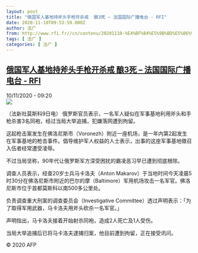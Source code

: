 ```yaml
---
layout: post
title: "俄国军人基地持斧头手枪开杀戒  酿3死 – 法国国际广播电台 - RFI"
date: 2020-11-10T09:53:59.000Z
author: 法广
from: http://www.rfi.fr//cn/contenu/20201110-%E4%BF%84%E5%9B%BD%E5%86%9B%E4%BA%BA%E5%9F%BA%E5%9C%B0%E6%8C%81%E6%96%A7%E5%A4%B4%E6%89%8B%E6%9E%AA%E5%BC%80%E6%9D%80%E6%88%92-%E9%85%BF3%E6%AD%BB
tags: [ 法广 ]
categories: [ 法广 ]
---
```

<!--1605002039000-->
[俄国军人基地持斧头手枪开杀戒  酿3死 – 法国国际广播电台 - RFI](http://www.rfi.fr//cn/contenu/20201110-%E4%BF%84%E5%9B%BD%E5%86%9B%E4%BA%BA%E5%9F%BA%E5%9C%B0%E6%8C%81%E6%96%A7%E5%A4%B4%E6%89%8B%E6%9E%AA%E5%BC%80%E6%9D%80%E6%88%92-%E9%85%BF3%E6%AD%BB)
------

<div>
<div>10/11/2020 - 09:20</div><img src="https://s.rfi.fr/media/display/8529cdb6-2330-11eb-bffa-005056a98db9/w:310/p:16x9/int0015b.201110162004.jpg"><div class="t-content__body u-clearfix">            <p>（法新社莫斯科9日电）    俄罗斯官员表示，一名军人疑似在军事基地利用斧头和手枪杀害3名同袍，经过当局大举追捕，犯嫌落网遭到拘留。</p><p>    这起枪击案发生在佛洛尼斯市（Voronezh）附近一座机场，是一年内第2起发生在军事基地的枪击事件。倡导维护军人权益的人士表示，出事的这座军事基地徵召入伍者经常遭受凌辱。</p><p>    不过当局坚称，90年代让俄罗斯军方深受困扰的霸凌恶习早已遭到彻底根除。</p><p>    调查人员表示，经查20岁士兵马卡洛夫（Anton Makarov）于当地时间今天凌晨5时30分在佛洛尼斯市附近的巴尔的摩（Baltimore）军用机场攻击一名军官。佛洛尼斯市位于首都莫斯科以南500多公里处。</p><p>    负责调查重大刑案的调查委员会（Investigative Committee）透过声明表示：「为了取得军用武器，马卡洛夫用斧头砍杀一名军官。」</p><p>    声明指出，马卡洛夫接着开始射杀同袍，造成2人死亡及1人受伤。</p><p>    当局大举追捕后已将马卡洛夫逮捕归案，他目前遭到拘留，正在接受讯问。</p>            <p class="t-copyright">© 2020 AFP</p>        </div>
</div>
